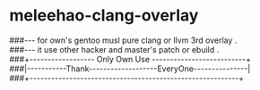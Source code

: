 # meleehao-clang-overlay <br> 
###--- for own's gentoo musl pure clang  or llvm  3rd overlay . <br>
###--- it use other hacker and  master's patch or ebuild . <br>
###+------------------ Only Own Use --------------------------+ <br>
###|-----------Thank-------------------EveryOne---------------| <br>
###+----------------------------------------------------------+ <br>
